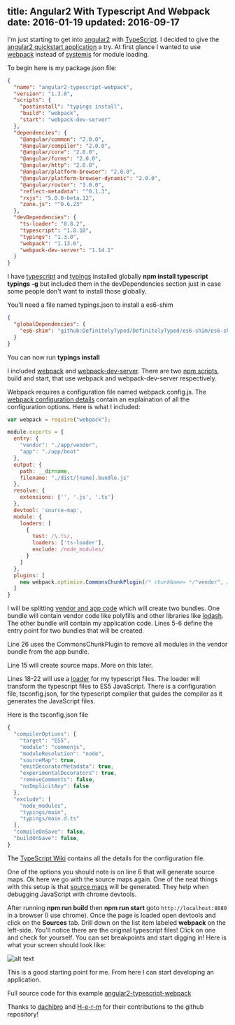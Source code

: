 title: Angular2 With Typescript And Webpack
date: 2016-01-19
updated: 2016-09-17
---

I'm just starting to get into [angular2](https://www.npmjs.com/package/angular2) with [TypeScript](https://www.npmjs.com/package/typescript). I decided to give the [angular2 quickstart application](https://angular.io/docs/ts/latest/quickstart.html) a try. At first glance I wanted to use [webpack](https://www.npmjs.com/package/webpack) instead of [systemjs](https://www.npmjs.com/package/systemjs) for module loading.

To begin here is my package.json file:
```json
{
  "name": "angular2-typescript-webpack",
  "version": "1.3.0",
  "scripts": {
    "postinstall": "typings install",
    "build": "webpack",
    "start": "webpack-dev-server"
  },
  "dependencies": {
    "@angular/common": "2.0.0",
    "@angular/compiler": "2.0.0",
    "@angular/core": "2.0.0",
    "@angular/forms": "2.0.0",
    "@angular/http": "2.0.0",
    "@angular/platform-browser": "2.0.0",
    "@angular/platform-browser-dynamic": "2.0.0",
    "@angular/router": "3.0.0",
    "reflect-metadata": "^0.1.3",
    "rxjs": "5.0.0-beta.12",
    "zone.js": "^0.6.23"
  },
  "devDependencies": {
    "ts-loader": "0.8.2",
    "typescript": "1.8.10",
    "typings": "1.3.0",
    "webpack": "1.13.0",
    "webpack-dev-server": "1.14.1"
  }
}
```

I have [typescript](https://www.npmjs.com/package/typescript) and [typings](https://www.npmjs.com/package/typings) installed globally **npm install typescript typings -g** but included them in the devDependencies section just in case some people don't want to install those globally.

You'll need a file named typings.json to install a es6-shim

```json
{
  "globalDependencies": {
    "es6-shim": "github:DefinitelyTyped/DefinitelyTyped/es6-shim/es6-shim.d.ts#7de6c3dd94feaeb21f20054b9f30d5dabc5efabd"
  }
}
```

You can now run **typings install**

I included [webpack](https://www.npmjs.com/package/webpack) and [webpack-dev-server](https://www.npmjs.com/package/webpack-dev-server). There are two [npm scripts](https://docs.npmjs.com/misc/scripts), build and start, that use webpack and webpack-dev-server respectively.

<!-- more -->

 Webpack requires a configuration file named webpack.config.js. The [webpack configuration details](https://webpack.github.io/docs/configuration.html) contain an explaination of all the configuration options. Here is what I included:

```js
var webpack = require("webpack");

module.exports = {
  entry: {
    "vendor": "./app/vendor",
    "app": "./app/boot"
  },
  output: {
    path: __dirname,
    filename: "./dist/[name].bundle.js"
  },
  resolve: {
    extensions: ['', '.js', '.ts']
  },
  devtool: 'source-map',
  module: {
    loaders: [
      {
        test: /\.ts/,
        loaders: ['ts-loader'],
        exclude: /node_modules/
      }
    ]
  },
  plugins: [
    new webpack.optimize.CommonsChunkPlugin(/* chunkName= */"vendor", /* filename= */"./dist/vendor.bundle.js")
  ]
}
```
I will be splitting [vendor and app code](https://webpack.github.io/docs/code-splitting.html#split-app-and-vendor-code) which will create two bundles. One bundle will contain vendor code like polyfills and other libraries like [lodash](https://github.com/lodash/lodash). The other bundle will contain my application code. Lines 5-6 define the entry point for two bundles that will be created.

Line 26 uses the CommonsChunkPlugin to remove all modules in the vendor bundle from the app bundle.

Line 15 will create source maps. More on this later.

Lines 18-22 will use a [loader](https://webpack.github.io/docs/loaders.html) for my typescript files. The loader will transform the typescript files to ES5 JavaScript. There is a configuration file, tsconfig.json, for the typescript complier that guides the compiler as it generates the JavaScript files.

Here is the tsconfig.json file
```js
{
  "compilerOptions": {
    "target": "ES5",
    "module": "commonjs",
    "moduleResolution": "node",
    "sourceMap": true,
    "emitDecoratorMetadata": true,
    "experimentalDecorators": true,
    "removeComments": false,
    "noImplicitAny": false
  },
  "exclude": [
    "node_modules",
    "typings/main",
    "typings/main.d.ts"
  ],
  "compileOnSave": false,
  "buildOnSave": false,
}
```

The [TypeScript Wiki](https://github.com/Microsoft/TypeScript/wiki/tsconfig.json) contains all the details for the configuration file.

One of the options you should note is on line 6 that will generate source maps. Ok here we go with the source maps again. One of the neat things with this setup is that [source maps](http://www.html5rocks.com/en/tutorials/developertools/sourcemaps/) will be generated. They help when debugging JavaScript with chrome devtools.

After running **npm run build** then **npm run start** goto ```http://localhost:8080``` in a browser (I use chrome). Once the page is loaded open devtools and click on the **Sources** tab. Drill down on the list item labeled **webpack** on the left-side. You'll notice there are the original typescript files! Click on one and check for yourself. You can set breakpoints and start digging in! Here is what your screen should look like:

![alt text](https://raw.githubusercontent.com/schempy/angular2-typescript-webpack/master/images/angular2-typescript-webpack-source-maps.png)

This is a good starting point for me. From here I can start developing an application.

Full source code for this example [angular2-typescript-webpack](https://github.com/schempy/angular2-typescript-webpack)

Thanks to [dachibro](https://github.com/dachibro) and [H-e-r-m](https://github.com/hermanfransen) for their contributions to the github repository!

